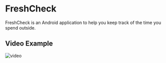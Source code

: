 # FreshCheck

FreshCheck is an Android application to help you keep track of the time you spend outside.

## Video Example

![video](imgs/recording.gif)